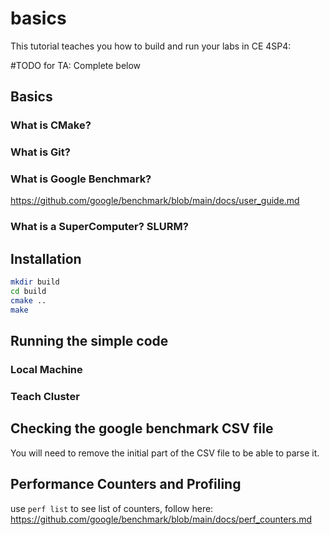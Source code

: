 # basics
This tutorial teaches you how to build and run your labs in CE 4SP4:

#TODO for TA: Complete below

## Basics

### What is CMake?

### What is Git?

### What is Google Benchmark?
https://github.com/google/benchmark/blob/main/docs/user_guide.md


### What is a SuperComputer? SLURM?


## Installation
```bash
mkdir build
cd build
cmake ..
make
```

## Running the simple code 

### Local Machine

### Teach Cluster


## Checking the google benchmark CSV file
You will need to remove the initial part of the CSV file to be able to parse it.


## Performance Counters and Profiling

use `perf list` to see list of counters, follow here:
https://github.com/google/benchmark/blob/main/docs/perf_counters.md

